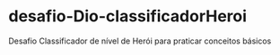 # desafio-Dio-classificadorHeroi
 Desafio Classificador de nível de Herói para praticar conceitos básicos
